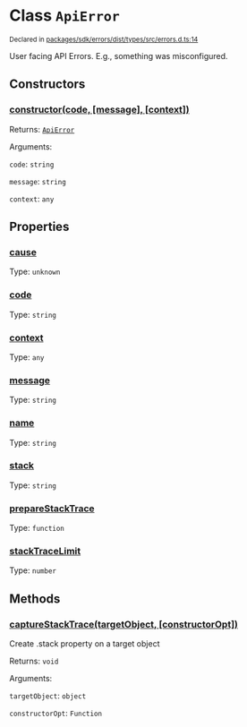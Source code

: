 # Class `ApiError`
<sub>Declared in [packages/sdk/errors/dist/types/src/errors.d.ts:14]()</sub>


User facing API Errors.
E.g., something was misconfigured.


## Constructors
### [constructor(code, \[message\], \[context\])]()



Returns: <code>[ApiError](/api/@dxos/client/classes/ApiError)</code>

Arguments: 

`code`: <code>string</code>

`message`: <code>string</code>

`context`: <code>any</code>


## Properties
### [cause]()
Type: <code>unknown</code>

### [code]()
Type: <code>string</code>

### [context]()
Type: <code>any</code>

### [message]()
Type: <code>string</code>

### [name]()
Type: <code>string</code>

### [stack]()
Type: <code>string</code>

### [prepareStackTrace]()
Type: <code>function</code>

### [stackTraceLimit]()
Type: <code>number</code>


## Methods
### [captureStackTrace(targetObject, \[constructorOpt\])]()



Create .stack property on a target object


Returns: <code>void</code>

Arguments: 

`targetObject`: <code>object</code>

`constructorOpt`: <code>Function</code>
